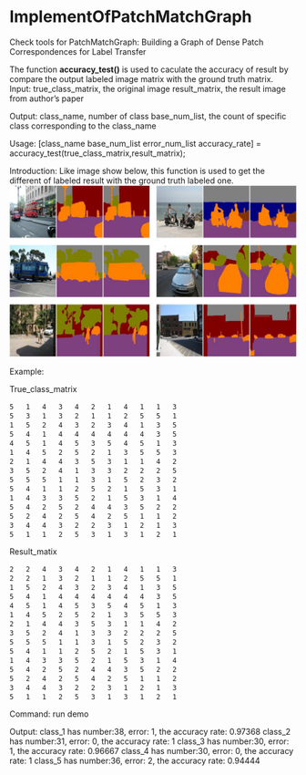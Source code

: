 ImplementOfPatchMatchGraph
==========================

Check tools for PatchMatchGraph: Building a Graph of Dense Patch Correspondences for Label Transfer

The function __accuracy_test()__ is used to caculate the accuracy of result by compare the output labeled image matrix with the ground truth matrix.
Input: 
true_class_matrix, the original image
result_matrix, the result image from author’s paper

Output:
class_name, number of class
base_num_list, the count of specific class corresponding to the class_name

Usage:
[class_name base_num_list  error_num_list accuracy_rate] = accuracy_test(true_class_matrix,result_matrix);

Introduction:
Like image show below, this function is used to get the different of labeled result with the ground truth labeled one.
![Instances of repeated images in the Stanford Dataset](image/fig1.jpg)

Example:

True_class_matrix

    5	1	4	3	4	2	1	4	1	1	3
    5	3	1	3	2	1	1	2	5	5	1
    1	5	2	4	3	2	3	4	1	3	5
    5	4	1	4	4	4	4	4	4	3	5
    4	5	1	4	5	3	5	4	5	1	3
    1	4	5	2	5	2	1	3	5	5	3
    2	1	4	4	3	5	3	1	1	4	2
    3	5	2	4	1	3	3	2	2	2	5
    5	5	5	1	1	3	1	5	2	3	2
    5	4	1	1	2	5	2	1	5	3	1
    1	4	3	3	5	2	1	5	3	1	4
    5	4	2	5	2	4	4	3	5	2	2
    5	2	4	2	5	4	2	5	1	1	2
    3	4	4	3	2	2	3	1	2	1	3
    5	1	1	2	5	3	1	3	1	2	1

Result_matix

    2	2	4	3	4	2	1	4	1	1	3
    2	2	1	3	2	1	1	2	5	5	1
    1	5	2	4	3	2	3	4	1	3	5
    5	4	1	4	4	4	4	4	4	3	5
    4	5	1	4	5	3	5	4	5	1	3
    1	4	5	2	5	2	1	3	5	5	3
    2	1	4	4	3	5	3	1	1	4	2
    3	5	2	4	1	3	3	2	2	2	5
    5	5	5	1	1	3	1	5	2	3	2
    5	4	1	1	2	5	2	1	5	3	1
    1	4	3	3	5	2	1	5	3	1	4
    5	4	2	5	2	4	4	3	5	2	2
    5	2	4	2	5	4	2	5	1	1	2
    3	4	4	3	2	2	3	1	2	1	3
    5	1	1	2	5	3	1	3	1	2	1

Command: run demo

Output:
class_1 has number:38, error: 1, the accuracy rate: 0.97368
class_2 has number:31, error: 0, the accuracy rate: 1
class_3 has number:30, error: 1, the accuracy rate: 0.96667
class_4 has number:30, error: 0, the accuracy rate: 1
class_5 has number:36, error: 2, the accuracy rate: 0.94444

